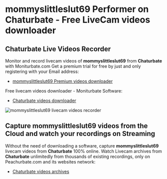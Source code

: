 # mommyslittleslut69 Performer on Chaturbate - Free LiveCam videos downloader

## Chaturbate Live Videos Recorder

Monitor and record livecam videos of **mommyslittleslut69** from **Chaturbate** with Moniturbate.com
Get a premium trial for free by just and only registering with your Email address:
* [mommyslittleslut69 Premium videos downloader](https://moniturbate.com/request-demo-licence-key.html)

Free livecam videos downloader - Moniturbate Software:
* [Chaturbate videos downloader](https://moniturbate.com/moniturbate-download-software.html)

![mommyslittleslut69 livecam videos recorder](https://peachurnet.com/templates/moniturbate-software.png)


## Capture mommyslittleslut69 videos from the Cloud and watch your recordings on Streaming

Without the need of downloading a software, capture **mommyslittleslut69** livecam videos from **Chaturbate** 100% online.
Watch Livecam archives from **Chaturbate** unlimitedly from thousands of existing recordings, only on Peachurbate.com and its websites network:
* [Chaturbate videos archives](https://peachurnet.com/)